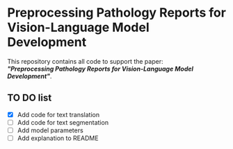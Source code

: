 # Preprocessing Pathology Reports for Vision-Language Model Development
This repository contains all code to support the paper:  
***"Preprocessing Pathology Reports for Vision-Language Model Development"***.

## TO DO list
- [x] Add code for text translation
- [ ] Add code for text segmentation
- [ ] Add model parameters
- [ ] Add explanation to README
